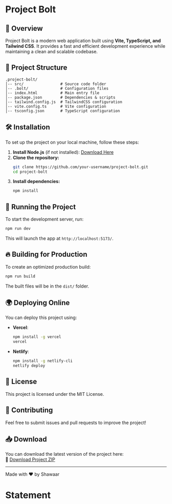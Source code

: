 # Project Bolt

## 🚀 Overview
Project Bolt is a modern web application built using **Vite, TypeScript, and Tailwind CSS**. It provides a fast and efficient development experience while maintaining a clean and scalable codebase.

## 📂 Project Structure
```
.project-bolt/
│-- src/                # Source code folder
│-- .bolt/              # Configuration files
│-- index.html          # Main entry file
│-- package.json        # Dependencies & scripts
│-- tailwind.config.js  # TailwindCSS configuration
│-- vite.config.ts      # Vite configuration
│-- tsconfig.json       # TypeScript configuration
```

## 🛠 Installation
To set up the project on your local machine, follow these steps:

1. **Install Node.js** (if not installed): [Download Here](https://nodejs.org/)
2. **Clone the repository:**
   ```sh
   git clone https://github.com/your-username/project-bolt.git
   cd project-bolt
   ```
3. **Install dependencies:**
   ```sh
   npm install
   ```

## 🚀 Running the Project
To start the development server, run:
```sh
npm run dev
```
This will launch the app at `http://localhost:5173/`.

## 🔥 Building for Production
To create an optimized production build:
```sh
npm run build
```
The built files will be in the `dist/` folder.

## 🌍 Deploying Online
You can deploy this project using:
- **Vercel**:
  ```sh
  npm install -g vercel
  vercel
  ```
- **Netlify**:
  ```sh
  npm install -g netlify-cli
  netlify deploy
  ```

## 📜 License
This project is licensed under the MIT License.

## 🤝 Contributing
Feel free to submit issues and pull requests to improve the project!

## 📥 Download  
You can download the latest version of the project here:  
🔗 [Download Project ZIP](https://github.com/your-username/your-repo/raw/main/project-bolt.zip)

---
Made with ❤️ by Shawaar

# Statement
